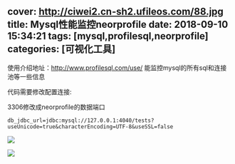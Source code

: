 cover: http://ciwei2.cn-sh2.ufileos.com/88.jpg
title: Mysql性能监控neorprofile
date: 2018-09-10 15:34:21
tags: [mysql,profilesql,neorprofile]
categories: [可视化工具]
---
使用介绍地址：http://www.profilesql.com/use/
能监控mysql的所有sql和连接池等一些信息
<!--more-->

代码需要修改配置连接:

3306修改成neorprofile的数据端口

```
db_jdbc_url=jdbc:mysql://127.0.0.1:4040/tests?useUnicode=true&characterEncoding=UTF-8&useSSL=false
```

![](/images/profilesql.png)

![](/images/profilesql2.png)